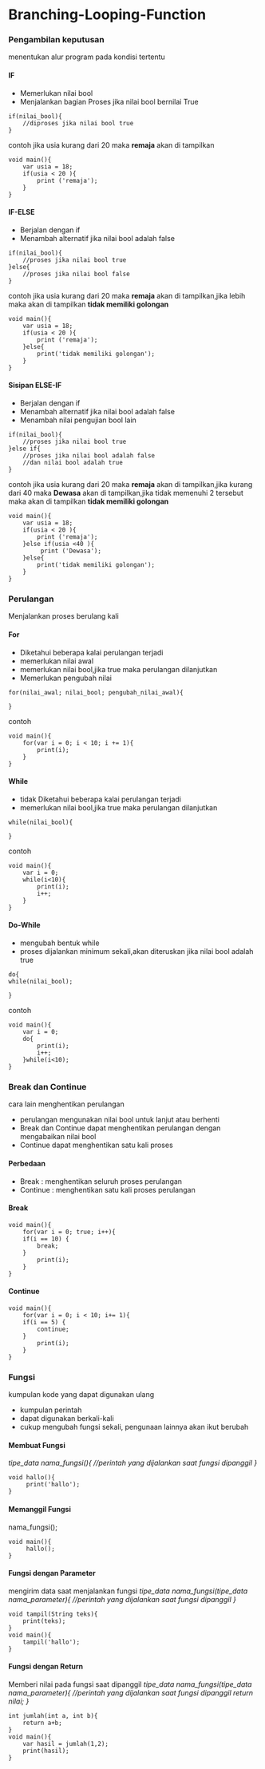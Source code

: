 # Branching-Looping-Function

### Pengambilan keputusan
menentukan alur program pada kondisi tertentu

#### IF
- Memerlukan nilai bool 
- Menjalankan bagian Proses jika nilai bool bernilai True

```
if(nilai_bool){
    //diproses jika nilai bool true
}

```
contoh 
jika usia kurang dari 20 maka **remaja** akan di tampilkan
```
void main(){
    var usia = 18;
    if(usia < 20 ){
        print ('remaja');
    }
}
```
#### IF-ELSE
- Berjalan dengan if
- Menambah alternatif jika nilai bool adalah false

```
if(nilai_bool){
    //proses jika nilai bool true
}else{
    //proses jika nilai bool false
}

```
contoh 
jika usia kurang dari 20 maka **remaja** akan di tampilkan,jika lebih maka
akan di tampilkan **tidak memiliki golongan**
```
void main(){
    var usia = 18;
    if(usia < 20 ){
        print ('remaja');
    }else{
        print('tidak memiliki golongan');
    }
}
```
#### Sisipan ELSE-IF
- Berjalan dengan if
- Menambah alternatif jika nilai bool adalah false
- Menambah nilai pengujian bool lain

```
if(nilai_bool){
    //proses jika nilai bool true
}else if{
    //proses jika nilai bool adalah false
    //dan nilai bool adalah true
}

```
contoh 
jika usia kurang dari 20 maka **remaja** akan di tampilkan,jika kurang dari 40 maka **Dewasa** akan di tampilkan,jika tidak memenuhi 2 tersebut maka
akan di tampilkan **tidak memiliki golongan**
```
void main(){
    var usia = 18;
    if(usia < 20 ){
        print ('remaja');
    }else if(usia <40 ){
         print ('Dewasa');
    }else{
        print('tidak memiliki golongan');
    }
}
```

### Perulangan
Menjalankan proses berulang kali

#### For
- Diketahui beberapa kalai perulangan terjadi
- memerlukan nilai awal
- memerlukan nilai bool,jika true maka perulangan dilanjutkan
- Memerlukan pengubah nilai

```
for(nilai_awal; nilai_bool; pengubah_nilai_awal){
    
}

```
contoh 
```
void main(){
    for(var i = 0; i < 10; i += 1){
        print(i);
    }
}
```
#### While
- tidak Diketahui beberapa kalai perulangan terjadi
- memerlukan nilai bool,jika true maka perulangan dilanjutkan

```
while(nilai_bool){
    
}

```
contoh 
```
void main(){
    var i = 0;
    while(i<10){
        print(i);
        i++;
    }
}
```
#### Do-While
- mengubah bentuk while
- proses dijalankan minimum sekali,akan diteruskan jika nilai bool adalah true

```
do{
while(nilai_bool);
    
}

```
contoh 
```
void main(){
    var i = 0;
    do{
        print(i);
        i++;
    }while(i<10);
}
```

### Break dan Continue
cara lain menghentikan perulangan
- perulangan mengunakan nilai bool untuk lanjut atau berhenti
- Break dan Continue dapat menghentikan perulangan dengan mengabaikan nilai bool 
- Continue dapat menghentikan satu kali proses

#### Perbedaan
- Break : menghentikan seluruh proses perulangan
- Continue : menghentikan satu kali proses perulangan

#### Break
```
void main(){
    for(var i = 0; true; i++){
    if(i == 10) {
        break;
    }
        print(i);
    }
}
```
#### Continue
```
void main(){
    for(var i = 0; i < 10; i+= 1){
    if(i == 5) {
        continue;
    }
        print(i);
    }
}
```

### Fungsi
kumpulan kode yang dapat digunakan ulang
- kumpulan perintah
- dapat digunakan berkali-kali
- cukup mengubah fungsi sekali, pengunaan lainnya akan ikut berubah

#### Membuat Fungsi
*tipe_data nama_fungsi(){
    //perintah yang dijalankan saat fungsi dipanggil
}*
```
void hallo(){
     print('hallo');
}
```
#### Memanggil Fungsi
nama_fungsi();
```
void main(){
     hallo();
}
```
#### Fungsi dengan Parameter
mengirim data saat menjalankan fungsi
*tipe_data nama_fungsi(tipe_data nama_parameter){
    //perintah yang dijalankan saat fungsi dipanggil
}*
```
void tampil(String teks){
    print(teks);
}
void main(){
    tampil('hallo');
}
```
#### Fungsi dengan Return
Memberi nilai pada fungsi saat dipanggil
*tipe_data nama_fungsi(tipe_data nama_parameter){
    //perintah yang dijalankan saat fungsi dipanggil
    return nilai;
}*
```
int jumlah(int a, int b){
    return a+b;
}
void main(){
    var hasil = jumlah(1,2);
    print(hasil);
}
```